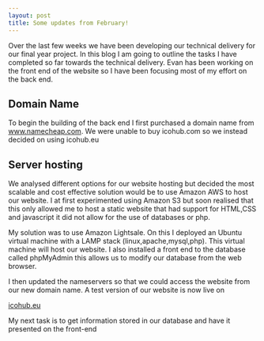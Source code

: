 ```yaml
---
layout: post
title: Some updates from February!
---
```

Over the last few weeks we have been developing our technical delivery for our final year project. In this
blog I am going to outline the tasks I have completed so far towards the technical delivery. Evan has been working on
the front end of the website so I have been focusing most of my effort on the back end.

Domain Name
---------------

To begin the building of the back end I first purchased a domain name from www.namecheap.com. We were unable to buy icohub.com so we
instead decided on using icohub.eu


Server hosting
---------------

We analysed different options for our website hosting but decided the most scalable and cost effective solution would be to use Amazon
AWS to host our website. I at first experimented using Amazon S3 but soon realised that this only allowed me to host a static website that had support for HTML,CSS and javascript it did not allow for the use of databases or php.


My solution was to use Amazon Lightsale. On this I deployed an Ubuntu virtual machine with a LAMP stack (linux,apache,mysql,php).
This virtual machine will host our website. I also installed a front end to the database called phpMyAdmin this allows us to modify our database from the web browser.

I then updated the nameservers so that we could access the website from our new domain name. A test version of our website is now live on

[icohub.eu](http://icohub.eu/)


My next task is to get information stored in our database and have it presented on the front-end
